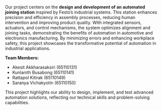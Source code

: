 Our project centers on the **design and development of an automated joining station** inspired by Festo’s industrial systems. This station enhances precision and efficiency in assembly processes, reducing human intervention and improving product quality. With integrated sensors, actuators, and control mechanisms, the system optimizes alignment and joining tasks, demonstrating the benefits of automation in automotive and electronics manufacturing. By minimizing errors and enhancing workplace safety, this project showcases the transformative potential of automation in industrial applications.

**Team Members:**  
- Akesit Akkharasaksiri (65110131)  
- Kunlanith Busabong (65110141)  
- Rattapol Kitirak (65110149)  
- Saranya Vichakyotin (65110150)  

This project highlights our ability to design, implement, and test advanced automation solutions, reflecting our technical skills and problem-solving capabilities.
